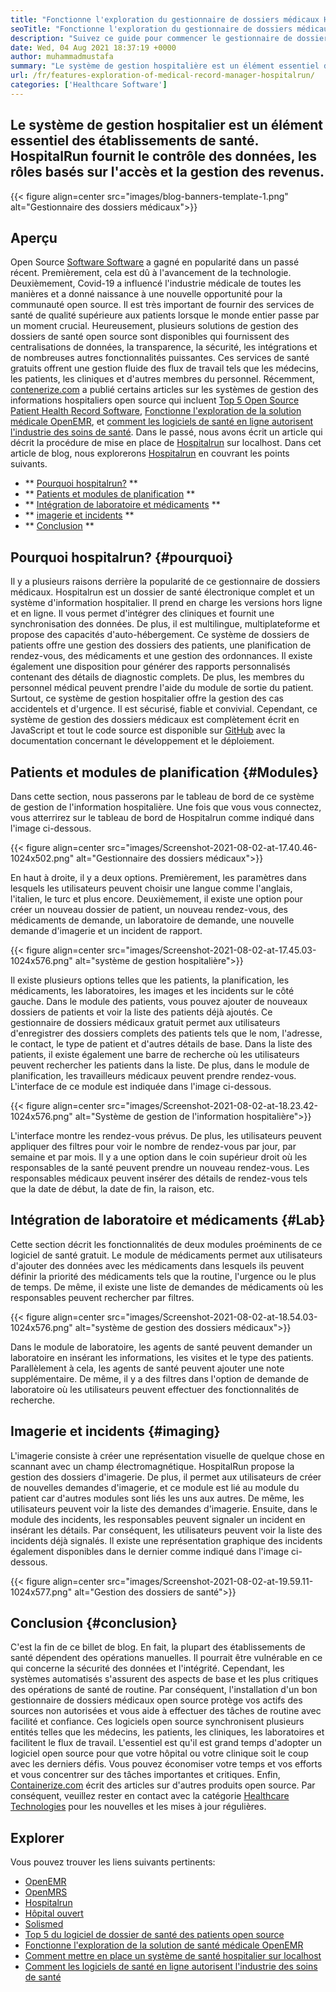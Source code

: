 ```yaml
---
title: "Fonctionne l'exploration du gestionnaire de dossiers médicaux Hospitalrun" 
seoTitle: "Fonctionne l'exploration du gestionnaire de dossiers médicaux Hospitalrun" 
description: "Suivez ce guide pour commencer le gestionnaire de dossiers médicaux Hospitalrun. Il est open source, multilingue et automatise bon nombre des processus importants." 
date: Wed, 04 Aug 2021 18:37:19 +0000
author: muhammadmustafa
summary: "Le système de gestion hospitalière est un élément essentiel des établissements de santé. HospitalRun fournit le contrôle des données, les rôles basés sur l'accès et la gestion des revenus." 
url: /fr/features-exploration-of-medical-record-manager-hospitalrun/
categories: ['Healthcare Software']
---
```


## Le système de gestion hospitalier est un élément essentiel des établissements de santé. HospitalRun fournit le contrôle des données, les rôles basés sur l'accès et la gestion des revenus.

{{< figure align=center src="images/blog-banners-template-1.png" alt="Gestionnaire des dossiers médicaux">}}


## Aperçu
Open Source [Software Software][1] a gagné en popularité dans un passé récent. Premièrement, cela est dû à l'avancement de la technologie. Deuxièmement, Covid-19 a influencé l'industrie médicale de toutes les manières et a donné naissance à une nouvelle opportunité pour la communauté open source. Il est très important de fournir des services de santé de qualité supérieure aux patients lorsque le monde entier passe par un moment crucial. Heureusement, plusieurs solutions de gestion des dossiers de santé open source sont disponibles qui fournissent des centralisations de données, la transparence, la sécurité, les intégrations et de nombreuses autres fonctionnalités puissantes. Ces services de santé gratuits offrent une gestion fluide des flux de travail tels que les médecins, les patients, les cliniques et d'autres membres du personnel. Récemment, [contenerize.com][2] a publié certains articles sur les systèmes de gestion des informations hospitaliers open source qui incluent [Top 5 Open Source Patient Health Record Software][3], [Fonctionne l'exploration de la solution médicale OpenEMR][4], et [comment les logiciels de santé en ligne autorisent l'industrie des soins de santé][5].
Dans le passé, nous avons écrit un article qui décrit la procédure de mise en place de [Hospitalrun][6] sur localhost. Dans cet article de blog, nous explorerons [Hospitalrun][6] en couvrant les points suivants.
  * ** [Pourquoi hospitalrun?][7] **
  * ** [Patients et modules de planification][8] **
  * ** [Intégration de laboratoire et médicaments][9] **
  * ** [imagerie et incidents][10] **
  * ** [Conclusion][11] **

## Pourquoi hospitalrun? {#pourquoi}
Il y a plusieurs raisons derrière la popularité de ce gestionnaire de dossiers médicaux. Hospitalrun est un dossier de santé électronique complet et un système d'information hospitalier. Il prend en charge les versions hors ligne et en ligne. Il vous permet d'intégrer des cliniques et fournit une synchronisation des données. De plus, il est multilingue, multiplateforme et propose des capacités d'auto-hébergement. Ce système de dossiers de patients offre une gestion des dossiers des patients, une planification de rendez-vous, des médicaments et une gestion des ordonnances. Il existe également une disposition pour générer des rapports personnalisés contenant des détails de diagnostic complets. De plus, les membres du personnel médical peuvent prendre l'aide du module de sortie du patient. Surtout, ce système de gestion hospitalier offre la gestion des cas accidentels et d'urgence. Il est sécurisé, fiable et convivial. Cependant, ce système de gestion des dossiers médicaux est complètement écrit en JavaScript et tout le code source est disponible sur [GitHub][12] avec la documentation concernant le développement et le déploiement.

## Patients et modules de planification {#Modules}
Dans cette section, nous passerons par le tableau de bord de ce système de gestion de l'information hospitalière. Une fois que vous vous connectez, vous atterrirez sur le tableau de bord de Hospitalrun comme indiqué dans l'image ci-dessous.

{{< figure align=center src="images/Screenshot-2021-08-02-at-17.40.46-1024x502.png" alt="Gestionnaire des dossiers médicaux">}}

En haut à droite, il y a deux options. Premièrement, les paramètres dans lesquels les utilisateurs peuvent choisir une langue comme l'anglais, l'italien, le turc et plus encore. Deuxièmement, il existe une option pour créer un nouveau dossier de patient, un nouveau rendez-vous, des médicaments de demande, un laboratoire de demande, une nouvelle demande d'imagerie et un incident de rapport.

{{< figure align=center src="images/Screenshot-2021-08-02-at-17.45.03-1024x576.png" alt="système de gestion hospitalière">}}

Il existe plusieurs options telles que les patients, la planification, les médicaments, les laboratoires, les images et les incidents sur le côté gauche. Dans le module des patients, vous pouvez ajouter de nouveaux dossiers de patients et voir la liste des patients déjà ajoutés. Ce gestionnaire de dossiers médicaux gratuit permet aux utilisateurs d'enregistrer des dossiers complets des patients tels que le nom, l'adresse, le contact, le type de patient et d'autres détails de base. Dans la liste des patients, il existe également une barre de recherche où les utilisateurs peuvent rechercher les patients dans la liste. De plus, dans le module de planification, les travailleurs médicaux peuvent prendre rendez-vous. L'interface de ce module est indiquée dans l'image ci-dessous.

{{< figure align=center src="images/Screenshot-2021-08-02-at-18.23.42-1024x576.png" alt="Système de gestion de l'information hospitalière">}}

L'interface montre les rendez-vous prévus. De plus, les utilisateurs peuvent appliquer des filtres pour voir le nombre de rendez-vous par jour, par semaine et par mois. Il y a une option dans le coin supérieur droit où les responsables de la santé peuvent prendre un nouveau rendez-vous. Les responsables médicaux peuvent insérer des détails de rendez-vous tels que la date de début, la date de fin, la raison, etc.

## Intégration de laboratoire et médicaments {#Lab}
Cette section décrit les fonctionnalités de deux modules proéminents de ce logiciel de santé gratuit. Le module de médicaments permet aux utilisateurs d'ajouter des données avec les médicaments dans lesquels ils peuvent définir la priorité des médicaments tels que la routine, l'urgence ou le plus de temps. De même, il existe une liste de demandes de médicaments où les responsables peuvent rechercher par filtres.

{{< figure align=center src="images/Screenshot-2021-08-02-at-18.54.03-1024x576.png" alt="système de gestion des dossiers médicaux">}}

Dans le module de laboratoire, les agents de santé peuvent demander un laboratoire en insérant les informations, les visites et le type des patients. Parallèlement à cela, les agents de santé peuvent ajouter une note supplémentaire. De même, il y a des filtres dans l'option de demande de laboratoire où les utilisateurs peuvent effectuer des fonctionnalités de recherche.

## Imagerie et incidents {#imaging}
L'imagerie consiste à créer une représentation visuelle de quelque chose en scannant avec un champ électromagnétique. HospitalRun propose la gestion des dossiers d'imagerie. De plus, il permet aux utilisateurs de créer de nouvelles demandes d'imagerie, et ce module est lié au module du patient car d'autres modules sont liés les uns aux autres. De même, les utilisateurs peuvent voir la liste des demandes d'imagerie. Ensuite, dans le module des incidents, les responsables peuvent signaler un incident en insérant les détails. Par conséquent, les utilisateurs peuvent voir la liste des incidents déjà signalés. Il existe une représentation graphique des incidents également disponibles dans le dernier comme indiqué dans l'image ci-dessous.

{{< figure align=center src="images/Screenshot-2021-08-02-at-19.59.11-1024x577.png" alt="Gestion des dossiers de santé">}}


## Conclusion {#conclusion}
C'est la fin de ce billet de blog. En fait, la plupart des établissements de santé dépendent des opérations manuelles. Il pourrait être vulnérable en ce qui concerne la sécurité des données et l'intégrité. Cependant, les systèmes automatisés s'assurent des aspects de base et les plus critiques des opérations de santé de routine. Par conséquent, l'installation d'un bon gestionnaire de dossiers médicaux open source protège vos actifs des sources non autorisées et vous aide à effectuer des tâches de routine avec facilité et confiance. Ces logiciels open source synchronisent plusieurs entités telles que les médecins, les patients, les cliniques, les laboratoires et facilitent le flux de travail. L'essentiel est qu'il est grand temps d'adopter un logiciel open source pour que votre hôpital ou votre clinique soit le coup avec les derniers défis. Vous pouvez économiser votre temps et vos efforts et vous concentrer sur des tâches importantes et critiques.
Enfin, [Containerize.com][2] écrit des articles sur d'autres produits open source. Par conséquent, veuillez rester en contact avec la catégorie [Healthcare Technologies][1] pour les nouvelles et les mises à jour régulières.

## Explorer
Vous pouvez trouver les liens suivants pertinents:
  * [OpenEMR][13]
  * [OpenMRS][14]
  * [Hospitalrun][15]
  * [Hôpital ouvert][16]
  * [Solismed][17]
  * [Top 5 du logiciel de dossier de santé des patients open source][3]
  * [Fonctionne l'exploration de la solution de santé médicale OpenEMR][4]
  * [Comment mettre en place un système de santé hospitalier sur localhost][18]
  * [Comment les logiciels de santé en ligne autorisent l'industrie des soins de santé][5]

  
[1]: https://products.containerize.com/healthcare-technologies/
[2]: https://www.containerize.com/
[3]: https://blog.containerize.com/2021/03/05/top-5-open-source-patient-record-management-software/
[4]: https://blog.containerize.com/healthcare-software/open-source-medical-software-openemr-features/
[5]: https://blog.containerize.com/2021/02/12/how-online-healthcare-software-empowers-healthcare-industry/
[6]: https://products.containerize.com/healthcare-technologies/hospitalrun/
[7]: #why
[8]: #modules
[9]: #lab
[10]: #imaging
[11]: #Conclusion
[12]: https://github.com/HospitalRun/hospitalrun
[13]: https://products.containerize.com/health-care-technologies/openemr
[14]: https://products.containerize.com/health-care-technologies/openmrs
[15]: https://products.containerize.com/healthcare-technologies/hospitalrun
[16]: https://products.containerize.com/healthcare-technologies/open-hospital
[17]: https://products.containerize.com/healthcare-technologies/solismed
[18]: https://blog.containerize.com/healthcare-software/how-to-install-hospitalrun-hospital-management-system/
